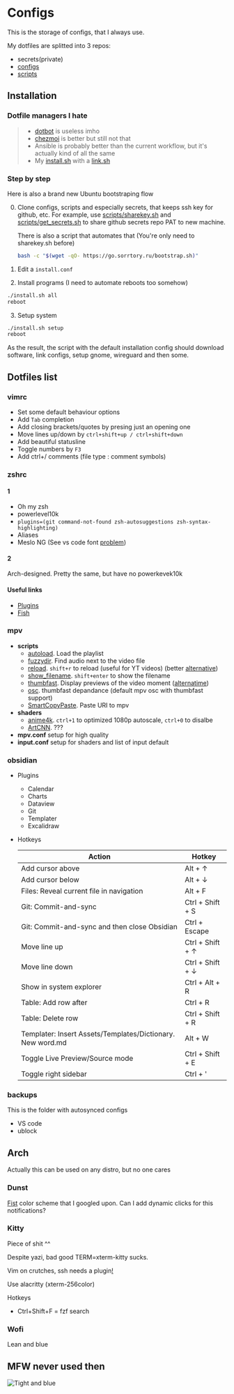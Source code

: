 # Configs

This is the storage of configs, that I always use.

My dotfiles are splitted into 3 repos:

- secrets(private)
- [configs](https://github.com/sorrtory/configs)
- [scripts](https://github.com/sorrtory/scripts)

## Installation

### Dotfile managers I hate

> - [dotbot](https://github.com/anishathalye/dotbot) is useless imho
> - [chezmoi](https://github.com/twpayne/chezmoi) is better but still not that
> - Ansible is probably better than the current workflow, but it's actually kind of all the same
> - My [install.sh](https://github.com/sorrtory/scripts?tab=readme-ov-file#installsh) with a [link.sh](https://github.com/sorrtory/scripts?tab=readme-ov-file#linksh--bootstrap)

### Step by step

Here is also a brand new Ubuntu bootstraping flow

0. Clone configs, scripts and especially secrets, that keeps ssh key for github, etc. For example, use [scripts/sharekey.sh](https://github.com/sorrtory/scripts?tab=readme-ov-file#sharekeysh) and [scripts/get_secrets.sh](https://github.com/sorrtory/scripts?tab=readme-ov-file#get_secretssh) to share github secrets repo PAT to new machine.

   There is also a script that automates that (You're only need to sharekey.sh before)

   ```bash
   bash -c "$(wget -qO- https://go.sorrtory.ru/bootstrap.sh)"
   ```

1. Edit a `install.conf`
2. Install programs (I need to automate reboots too somehow)

```bash
./install.sh all
reboot
```

3. Setup system

```bash
./install.sh setup
reboot
```

As the result, the script with the default installation config should download software, link configs, setup gnome, wireguard and then some.

## Dotfiles list

### vimrc

- Set some default behaviour options
- Add `Tab` completion
- Add closing brackets/quotes by presing just an opening one
- Move lines up/down by `ctrl+shift+up / ctrl+shift+down`
- Add beautiful statusline
- Toggle numbers by `F3`
- Add ctrl+/ comments (file type : comment symbols)

### zshrc

#### 1

- Oh my zsh
- powerlevel10k
- `plugins=(git command-not-found zsh-autosuggestions zsh-syntax-highlighting)`
- Aliases
- Meslo NG (See vs code font [problem](./backups/backups.md#vs-code))

#### 2

Arch-designed. Pretty the same, but have no powerkevek10k

#### Useful links

- [Plugins](https://timjames.dev/blog/overhaul-your-terminal-with-zsh-plugins-more-3oag)
- [Fish](https://i.pinimg.com/736x/cf/a3/e3/cfa3e38571b79a9f6b424dfc22e3f07c.jpg)

### mpv

- **scripts**
  - [autoload](https://github.com/mpv-player/mpv/blob/master/TOOLS/lua/autoload.lua). Load the playlist
  - [fuzzydir](https://github.com/sibwaf/mpv-scripts/blob/master/fuzzydir.lua). Find audio next to the video file
  - [reload](https://github.com/sibwaf/mpv-scripts/blob/master/reload.lua). `shift+r` to reload (useful for YT videos) (better [alternative](https://github.com/4e6/mpv-reload))
  - [show_filename](https://github.com/yuukidach/mpv-scripts?tab=readme-ov-file#show_filenamelua). `shift+enter` to show the filename
  - [thumbfast](https://github.com/po5/thumbfast). Display previews of the video moment ([alternatime](https://github.com/TheAMM/mpv_thumbnail_script))
  - [osc](https://github.com/po5/thumbfast/blob/vanilla-osc/player/lua/osc.lua). thumbfast depandance (default mpv osc with thumbfast support)
  - [SmartCopyPaste](https://github.com/Eisa01/mpv-scripts?tab=readme-ov-file#smartcopypaste). Paste URI to mpv
- **shaders**
  - [anime4k](https://github.com/bloc97/Anime4K). `ctrl+1` to optimized 1080p autoscale, `ctrl+0` to disalbe
  - [ArtCNN](https://github.com/Artoriuz/ArtCNN). ???
- **mpv.conf** setup for high quality
- **input.conf** setup for shaders and list of input default

### obsidian

- Plugins
  - Calendar
  - Charts
  - Dataview
  - Git
  - Templater
  - Excalidraw
- Hotkeys

  | Action                                                     | Hotkey           |
  | ---------------------------------------------------------- | ---------------- |
  | Add cursor above                                           | Alt + ↑          |
  | Add cursor below                                           | Alt + ↓          |
  | Files: Reveal current file in navigation                   | Alt + F          |
  | Git: Commit-and-sync                                       | Ctrl + Shift + S |
  | Git: Commit-and-sync and then close Obsidian               | Ctrl + Escape    |
  | Move line up                                               | Ctrl + Shift + ↑ |
  | Move line down                                             | Ctrl + Shift + ↓ |
  | Show in system explorer                                    | Ctrl + Alt + R   |
  | Table: Add row after                                       | Ctrl + R         |
  | Table: Delete row                                          | Ctrl + Shift + R |
  | Templater: Insert Assets/Templates/Dictionary. New word.md | Alt + W          |
  | Toggle Live Preview/Source mode                            | Ctrl + Shift + E |
  | Toggle right sidebar                                       | Ctrl + '         |

### backups

This is the folder with autosynced configs

- VS code
- ublock

## Arch

Actually this can be used on any distro, but no one cares

### Dunst

[Fist](https://github.com/ericmurphyxyz/dotfiles) color scheme that I googled upon. Can I add dynamic clicks for this notifications?

### Kitty

Piece of shit ^^

Despite yazi, bad good TERM=xterm-kitty sucks.

Vim on crutches, ssh needs a plugin[!](https://sw.kovidgoyal.net/kitty/faq/)

Use alacritty (xterm-256color)

Hotkeys

- Ctrl+Shift+F = fzf search

### Wofi

Lean and blue

## MFW never used then

![Tight and blue](https://i.pinimg.com/736x/31/af/4a/31af4aa48effe217c831fcbc24d4d51e.jpg)
